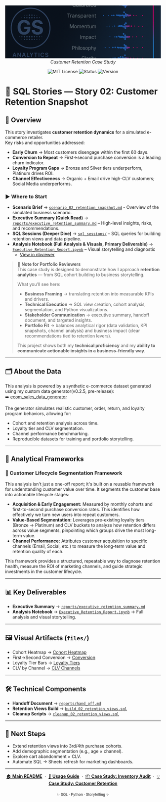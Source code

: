 <p align="center">
  <img src="../repo_files/dark_logo_banner.png" width="1000"/>
  <br>
  <em>Customer Retention Case Study</em>
</p>

<p align="center">
  <img alt="MIT License" src="https://img.shields.io/badge/license-MIT-blue">
  <img alt="Status" src="https://img.shields.io/badge/status-active-brightgreen">
  <img alt="Version" src="https://img.shields.io/badge/version-v0.2.0-blueviolet">
</p>

# 📘 SQL Stories — Story 02: Customer Retention Snapshot

## 🔎 Overview  
This story investigates **customer retention dynamics** for a simulated e-commerce retailer.  
Key risks and opportunities addressed:  
- **Early Churn** → Most customers disengage within the first 60 days.  
- **Conversion to Repeat** → First→second purchase conversion is a leading churn indicator.  
- **Loyalty Program Gaps** → Bronze and Silver tiers underperform, Platinum drives ROI.  
- **Channel Effectiveness** → Organic + Email drive high-CLV customers; Social Media underperforms.  


### ▶️ Where to Start

- **Scenario Brief** → [`scenario_02_retention_snapshot.md`](scenari_02_retention_snapshot.md) - Overview of the simulated business scenario.  
- **Executive Summary (Quick Read)** → [`reports/executive_retention_summary.md`](reports/executive_retention_summary.md) – High-level insights, risks, and recommendations.  
- **SQL Sessions (Deeper Dive)** → [`sql_sessions/`](sql_sessions/) – SQL queries for building retention views and data pipeline.  
- **Analysis Notebook (Full Analysis & Visuals, Primary Deliverable)** → [`Executive_Retention_Report.ipynb`](Executive_Retention_Report.ipynb) – Visual storytelling and diagnostic 
  - [View in nbviewer](https://nbviewer.org/github/G-Schumacher44/sql_stories_portfolio_demo/blob/main/story_02_customer_retention_snapshot/Executive_Retention_Report.ipynb)
&nbsp;
 



 > 📝 **Note for Portfolio Reviewers**  
> This case study is designed to demonstrate how I approach **retention analytics** — from SQL cohort building to business storytelling.  
> 
> What you’ll see here:  
> - **Business Framing** → translating retention into measurable KPIs and drivers.  
> - **Technical Execution** → SQL view creation, cohort analysis, segmentation, and Python visualizations.  
> - **Stakeholder Communication** → executive summary, handoff document, and targeted insights.  
> - **Portfolio Fit** → balances analytical rigor (data validation, KPI snapshots, channel analysis) and business impact (clear recommendations tied to retention levers).  
> 
> This project shows both my **technical proficiency** and my **ability to communicate actionable insights in a business-friendly way**.

___

## 🗂 About the Data  
This analysis is powered by a synthetic e-commerce dataset generated using my custom data generator(v0.2.5, pre-release):  
➡️ [ecom_sales_data_generator](https://github.com/G-Schumacher44/ecom_sales_data_generator)  

The generator simulates realistic customer, order, return, and loyalty program behaviors, allowing for:  
- Cohort and retention analysis across time.  
- Loyalty tier and CLV segmentation.  
- Channel performance benchmarking.  
- Reproducible datasets for training and portfolio storytelling.  

---

## 📐  Analytical Frameworks  

### 🔄 Customer Lifecycle Segmentation Framework
This analysis isn't just a one-off report; it's built on a reusable framework for understanding customer value over time. It segments the customer base into actionable lifecycle stages:

- **Acquisition & Early Engagement:** Measured by monthly cohorts and first-to-second purchase conversion rates. This identifies how effectively we turn new users into repeat customers.
- **Value-Based Segmentation:** Leverages pre-existing loyalty tiers (Bronze → Platinum) and CLV buckets to analyze how retention differs across value segments, pinpointing which groups drive the most long-term value.
- **Channel Performance:** Attributes customer acquisition to specific channels (Email, Social, etc.) to measure the long-term value and retention quality of each.

This framework provides a structured, repeatable way to diagnose retention health, measure the ROI of marketing channels, and guide strategic investments in the customer lifecycle.

---

## 📊 Key Deliverables
- **Executive Summary** → [`reports/executive_retention_summary.md`](reports/executive_retention_summary.md)  
- **Analysis Notebook** → [`Executive_Retention_Report.ipynb`](Executive_Retention_Report.ipynb) → Full analysis and visual storytelling. 
  
---

## 🖼 Visual Artifacts (`files/`)  
- Cohort Heatmap → [Cohort Heatmap](files/heatmap_cohort.png)  
- First→Second Conversion → [Conversion](files/stk_bar_channel.png)  
- Loyalty Tier Bars → [Loyalty Tiers](files/loyalty_tier_bars.png)  
- CLV by Channel → [CLV Channels](files/clv_channel_bar.png)  

---

## 🛠 Technical Components   
- **Handoff Document** → [`reports/hand_off.md`](reports/hand_off.md)   
- **Retention Views Build** → [`build_02_retention_views.sql`](sql_sessions/build_02_retention_views.sql)  
- **Cleanup Scripts** → [`cleanup_02_retention_views.sql`](sql_sessions/cleanup_02_retention_views.sql)  


---

## 🥾 Next Steps  
- Extend retention views into 3rd/4th purchase cohorts.  
- Add demographic segmentation (e.g., age × channel).  
- Explore cart abandonment × CLV.  
- Automate SQL → Sheets refresh for marketing dashboards.  

---

<p align="center">
  <a href="../README.md">🏠 <b>Main README</b></a>
  &nbsp;·&nbsp;
  <a href="../USAGE.md">📖 <b>Usage Guide</b></a>
  &nbsp;·&nbsp;
  <a href="../story_01_inventory_audit/story_01_portfolio_readme.md">📦 <b>Case Study: Inventory Audit</b></a>
  &nbsp;·&nbsp;
  <a href="./story_02_portfolio_readme.md">💡 <b>Case Study: Customer Retention</b></a>
</p>

<p align="center">
  <sub>✨ SQL · Python · Storytelling ✨</sub>
</p>
